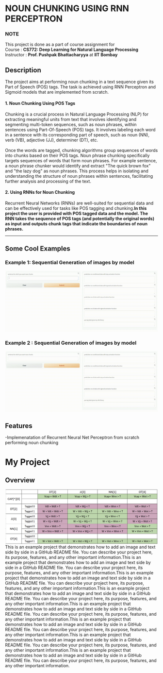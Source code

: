 # NOUN CHUNKING USING RNN PERCEPTRON

### NOTE
This project is done as a part of course assignment for<br>
 Course : __CS772: Deep Learning for Natural Language Processing__ <br>
 Instructor :  __Prof. Pushpak Bhattacharyya__ at __IIT Bombay__

## Description

The project aims at performing noun chunking in a text sequence given its Part of Speech (POS) tags. The task is achieved using RNN Perceptron and Sigmoid models that are implemented from scratch.

#### 1. Noun Chunking Using POS Tags
Chunking is a crucial process in Natural Language Processing (NLP) for extracting meaningful units from text that involves identifying and segmenting multi-token sequences, such as noun phrases, within sentences using Part-Of-Speech (POS) tags. 
It involves labeling each word in a sentence with its corresponding part of speech, such as noun (NN), verb (VB), adjective (JJ), determiner (DT), etc.<br><br>
Once the words are tagged, chunking algorithms group sequences of words into chunks based on their POS tags. Noun phrase chunking specifically targets sequences of words that form noun phrases. For example sentence, a noun phrase chunker would identify and extract "The quick brown fox" and "the lazy dog" as noun phrases. This process helps in isolating and understanding the structure of noun phrases within sentences, facilitating further analysis and processing of the text.

#### 2. Using RNNs for Noun Chunking
Recurrent Neural Networks (RNNs) are well-suited for sequential data and can be effectively used for tasks like POS tagging and chunking.__In this project the user is provided with POS tagged data and the model. The RNN takes the sequence of POS tags (and potentially the original words) as input and outputs chunk tags that indicate the boundaries of noun phrases.__

_____________
## Some Cool Examples
### Example 1: Sequential Generation of images by model
![Cool Demo](https://github.com/adityapande1/rnn-perceptron/blob/main/media/gifs/one.gif)

### Example 2 : Sequential Generation of images by model
![Cool Demo](https://github.com/adityapande1/rnn-perceptron/blob/main/media/gifs/two.gif)

 
## Features
-Implemenatation of Recurrent Neural Net Perceptron from scratch performing noun chunking

# My Project

## Overview

<p align="left">
  <img src="https://github.com/adityapande1/rnn-perceptron/blob/main/media/all_conditions.png" alt="Project Logo" style="float: left; margin-right: 10px;" />
  This is an example project that demonstrates how to add an image and text side by side in a GitHub README file. You can describe your project here, its purpose, features, and any other important information.This is an example project that demonstrates how to add an image and text side by side in a GitHub README file. You can describe your project here, its purpose, features, and any other important information.This is an example project that demonstrates how to add an image and text side by side in a GitHub README file. You can describe your project here, its purpose, features, and any other important information.This is an example project that demonstrates how to add an image and text side by side in a GitHub README file. You can describe your project here, its purpose, features, and any other important information.This is an example project that demonstrates how to add an image and text side by side in a GitHub README file. You can describe your project here, its purpose, features, and any other important information.This is an example project that demonstrates how to add an image and text side by side in a GitHub README file. You can describe your project here, its purpose, features, and any other important information.This is an example project that demonstrates how to add an image and text side by side in a GitHub README file. You can describe your project here, its purpose, features, and any other important information.This is an example project that demonstrates how to add an image and text side by side in a GitHub README file. You can describe your project here, its purpose, features, and any other important information.
</p>